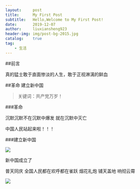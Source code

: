 ```yaml
---
layout:     post
title:      My First Post
subtitle:   Hello,Welcome to My First Post!
date:       2019-12-07
author:     liuxiansheng923
header-img: img/post-bg-2015.jpg
catalog:    true
tag:
    - 生活
---
```


##前言

真的猛士敢于直面惨淡的人生，敢于正视淋漓的鲜血

##革命 建立新中国

>关键词：共产党万岁！

###革命

沉默沉默不在沉默中爆发 就在沉默中灭亡

中国人民站起来啦！！！

###建立新中国

![](https://encrypted-tbn0.gstatic.com/images?q=tbn:ANd9GcTJ9JKq4Gae-DvW2OAqwQAgRlZRJSREsw85PZ8cFFxNGKFT0tCS6Q&s)

新中国成立了

普天同庆 全国人民都在欢呼都在雀跃 烟花礼炮 铺天盖地 响彻云霄

![](https://encrypted-tbn0.gstatic.com/images?q=tbn:ANd9GcRWJUSWLq_oFWY4V5olgoEiuSwlc-hRxABIdW-jmgpptTATwKkN&s)

